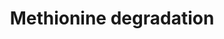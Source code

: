 ---
annotations:
- id: PW:0000002
  parent: classic metabolic pathway
  type: Pathway Ontology
  value: classic metabolic pathway
- id: PW:0001302
  parent: regulatory pathway
  type: Pathway Ontology
  value: methionine degradation pathway
authors:
- J.Heckman
- MaintBot
- Egonw
- Ddigles
- DeSl
- AlexanderPico
- Eweitz
- Khanspers
citedin: ''
communities: []
description: Cysteine and methionine are sulfur-containing amino acids. Cysteine is
  synthesized from serine through different pathways in different organism groups.
  In bacteria and plants, cysteine is converted from serine (via acetylserine) by
  transfer of hydrogen sulfide. In animals, methionine-derived homocysteine is used
  as sulfur source and its condensation product with serine (cystathionine) is converted
  to cysteine. Cysteine is metabolized to pyruvate in multiple routes. Methionine
  is an essential amino acid, which animals cannot synthesize.   Description from
  [KEGG](https://www.kegg.jp/entry/map00270).
last-edited: 2025-03-26
ndex: null
organisms:
- Saccharomyces cerevisiae
redirect_from:
- /index.php/Pathway:WP46
- /instance/WP46
- /instance/WP46_r138225
revision: r138225
schema-jsonld:
- '@context': https://schema.org/
  '@id': https://wikipathways.github.io/pathways/WP46.html
  '@type': Dataset
  creator:
    '@type': Organization
    name: WikiPathways
  description: Cysteine and methionine are sulfur-containing amino acids. Cysteine
    is synthesized from serine through different pathways in different organism groups.
    In bacteria and plants, cysteine is converted from serine (via acetylserine) by
    transfer of hydrogen sulfide. In animals, methionine-derived homocysteine is used
    as sulfur source and its condensation product with serine (cystathionine) is converted
    to cysteine. Cysteine is metabolized to pyruvate in multiple routes. Methionine
    is an essential amino acid, which animals cannot synthesize.   Description from
    [KEGG](https://www.kegg.jp/entry/map00270).
  keywords:
  - ATP
  - H+
  - H2O
  - L-methionine
  - S-adenosyl-L-homocysteine
  - S-adenosyl-L-methionine
  - SAH1
  - SAM1
  - SAM2
  - adenosine
  - diphosphate
  - homocysteine
  - phosphate
  license: CC0
  name: Methionine degradation
seo: CreativeWork
title: Methionine degradation
wpid: WP46
---